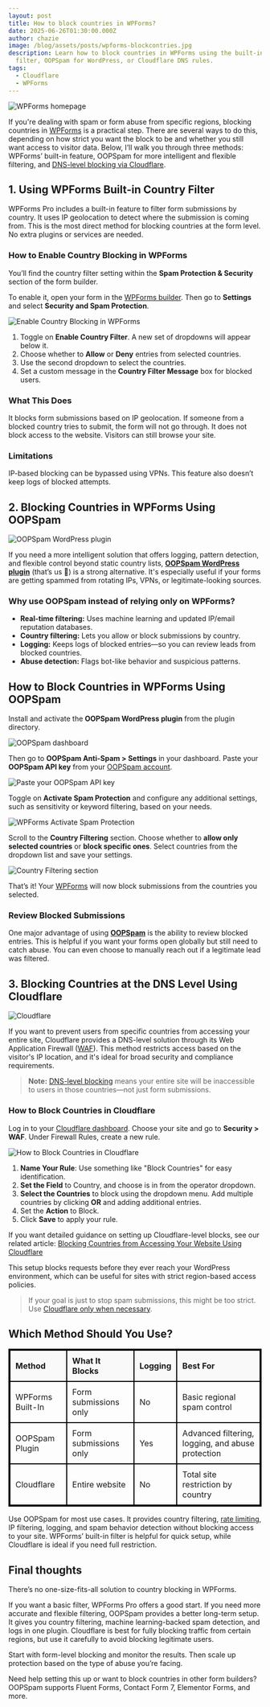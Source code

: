 ```yaml
---
layout: post
title: How to block countries in WPForms?
date: 2025-06-26T01:30:00.000Z
author: chazie
image: /blog/assets/posts/wpforms-blockcontries.jpg
description: Learn how to block countries in WPForms using the built-in country
  filter, OOPSpam for WordPress, or Cloudflare DNS rules.
tags:
  - Cloudflare
  - WPForms
---
```

![WPForms homepage](/blog/assets/posts/wpforms-home.png "WPForms homepage")

If you're dealing with spam or form abuse from specific regions, blocking countries in [WPForms](https://wpforms.com/) is a practical step. There are several ways to do this, depending on how strict you want the block to be and whether you still want access to visitor data. Below, I’ll walk you through three methods: WPForms’ built-in feature, OOPSpam for more intelligent and flexible filtering, and [DNS-level blocking via Cloudflare](https://www.oopspam.com/blog/blocking-countries-from-accessing-your-website-using-cloudflare).

## **1. Using WPForms Built-in Country Filter**

WPForms Pro includes a built-in feature to filter form submissions by country. It uses IP geolocation to detect where the submission is coming from. This is the most direct method for blocking countries at the form level. No extra plugins or services are needed.

### **How to Enable Country Blocking in WPForms**

You’ll find the country filter setting within the **Spam Protection & Security** section of the form builder.

To enable it, open your form in the [WPForms builder](https://www.oopspam.com/blog/spam-protection-for-wpforms). Then go to **Settings** and select **Security and Spam Protection**.

![Enable Country Blocking in WPForms](/blog/assets/posts/country_filter.png "Enable Country Blocking in WPForms")

1. Toggle on **Enable Country Filter**. A new set of dropdowns will appear below it.
2. Choose whether to **Allow** or **Deny** entries from selected countries.
3. Use the second dropdown to select the countries.
4. Set a custom message in the **Country Filter Message** box for blocked users.

### **What This Does**

It blocks form submissions based on IP geolocation. If someone from a blocked country tries to submit, the form will not go through. It does not block access to the website. Visitors can still browse your site.

### **Limitations**

IP-based blocking can be bypassed using VPNs. This feature also doesn’t keep logs of blocked attempts.

## **2. Blocking Countries in WPForms Using OOPSpam**

![OOPSpam WordPress plugin](/blog/assets/posts/oopspam-anti-spam-overview.png "OOPSpam WordPress plugin")

If you need a more intelligent solution that offers logging, pattern detection, and flexible control beyond static country lists, **[OOPSpam WordPress plugin](https://wordpress.org/plugins/oopspam-anti-spam/)** (that’s us 👋) is a strong alternative. It's especially useful if your forms are getting spammed from rotating IPs, VPNs, or legitimate-looking sources.

### **Why use OOPSpam instead of relying only on WPForms?**

* **Real-time filtering:** Uses machine learning and updated IP/email reputation databases.
* **Country filtering:** Lets you allow or block submissions by country.
* **Logging:** Keeps logs of blocked entries—so you can review leads from blocked countries.
* **Abuse detection:** Flags bot-like behavior and suspicious patterns.

## **How to Block Countries in WPForms Using OOPSpam**

Install and activate the **OOPSpam WordPress plugin** from the plugin directory. 

![OOPSpam dashboard](/blog/assets/posts/oopspam-dashboard-api.png "OOPSpam dashboard")

Then go to **OOPSpam Anti-Spam > Settings** in your dashboard. Paste your **OOPSpam API key** from your [OOPSpam account](https://app.oopspam.com/Identity/Account/Register). 

![Paste your OOPSpam API key](/blog/assets/posts/my-api-key-field.png "Paste your OOPSpam API key")

Toggle on **Activate Spam Protection** and configure any additional settings, such as sensitivity or keyword filtering, based on your needs.

![WPForms Activate Spam Protection](/blog/assets/posts/wpforms-spam-protection.png "WPForms Activate Spam Protection")

Scroll to the **Country Filtering** section. Choose whether to **allow only selected countries** or **block specific ones**. Select countries from the dropdown list and save your settings.

![Country Filtering section](/blog/assets/posts/country-filtering-settings.png "Country Filtering section")

That’s it! Your [WPForms](https://www.oopspam.com/blog/wpforms-block-user) will now block submissions from the countries you selected.

### **Review Blocked Submissions**

One major advantage of using **[OOPSpam](https://www.oopspam.com/)** is the ability to review blocked entries. This is helpful if you want your forms open globally but still need to catch abuse. You can even choose to manually reach out if a legitimate lead was filtered.

## **3. Blocking Countries at the DNS Level Using Cloudflare**

![Cloudflare](/blog/assets/posts/cloudflare-homepage.png "Cloudflare")

If you want to prevent users from specific countries from accessing your entire site, Cloudflare provides a DNS-level solution through its Web Application Firewall ([WAF](https://www.cloudflare.com/lp/ppc/waf-x/)). This method restricts access based on the visitor's IP location, and it's ideal for broad security and compliance requirements.

> **Note:** [DNS-level blocking](https://en.wikipedia.org/wiki/DNS_blocking) means your entire site will be inaccessible to users in those countries—not just form submissions.

### **How to Block Countries in Cloudflare**

Log in to your [Cloudflare dashboard](https://dash.cloudflare.com/). Choose your site and go to **Security > WAF**. Under Firewall Rules, create a new rule. 

![How to Block Countries in Cloudflare](/blog/assets/posts/blocking-countries-in-cloudflare.png "How to Block Countries in Cloudflare")

1. **Name Your Rule**: Use something like "Block Countries" for easy identification.
2. **Set the Field** to Country, and choose is in from the operator dropdown.
3. **Select the Countries** to block using the dropdown menu. Add multiple countries by clicking **OR** and adding additional entries.
4. Set the **Action** to Block.
5. Click **Save** to apply your rule.

If you want detailed guidance on setting up Cloudflare-level blocks, see our related article: [Blocking Countries from Accessing Your Website Using Cloudflare](https://www.oopspam.com/blog/blocking-countries-from-accessing-your-website-using-cloudflare)

This setup blocks requests before they ever reach your WordPress environment, which can be useful for sites with strict region-based access policies.

> If your goal is just to stop spam submissions, this might be too strict. Use [Cloudflare only when necessary](https://www.oopspam.com/blog/common-cloudflare-turnstile-errors-in-wordpress-forms-and-how-to-fix-them).

## **Which Method Should You Use?**

<style>
  table {
    border: 2px solid black;
    border-collapse: collapse;
    width: 100%;
  }
  th, td {
    border: 2px solid black;
    padding: 10px;
    text-align: left;
  }
  th {
    background-color: #f9f9f9;
    font-weight: bold;
  }
</style>

<table>
  <thead>
    <tr>
      <th>Method</th>
      <th>What It Blocks</th>
      <th>Logging</th>
      <th>Best For</th>
    </tr>
  </thead>
  <tbody>
    <tr>
      <td>WPForms Built-In</td>
      <td>Form submissions only</td>
      <td>No</td>
      <td>Basic regional spam control</td>
    </tr>
    <tr>
      <td>OOPSpam Plugin</td>
      <td>Form submissions only</td>
      <td>Yes</td>
      <td>Advanced filtering, logging, and abuse protection</td>
    </tr>
    <tr>
      <td>Cloudflare</td>
      <td>Entire website</td>
      <td>No</td>
      <td>Total site restriction by country</td>
    </tr>
  </tbody>
</table>

Use OOPSpam for most use cases. It provides country filtering, [rate limiting](https://www.oopspam.com/blog/how-to-limit-form-submissions-in-wpforms), IP filtering, logging, and spam behavior detection without blocking access to your site. WPForms’ built-in filter is helpful for quick setup, while Cloudflare is ideal if you need full restriction.

## **Final thoughts**

There’s no one-size-fits-all solution to country blocking in WPForms. 

If you want a basic filter, WPForms Pro offers a good start. If you need more accurate and flexible filtering, OOPSpam provides a better long-term setup. It gives you country filtering, machine learning-backed spam detection, and logs in one plugin. Cloudflare is best for fully blocking traffic from certain regions, but use it carefully to avoid blocking legitimate users.

Start with form-level blocking and monitor the results. Then scale up protection based on the type of abuse you’re facing.

Need help setting this up or want to block countries in other form builders? OOPSpam supports Fluent Forms, Contact Form 7, Elementor Forms, and more.
